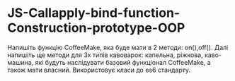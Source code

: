 # JS-Callapply-bind-function-Construction-prototype-OOP

Напишіть функцію CoffeeMake, яка буде мати в 2 методи: on(),off(). Далі напишіть ще методи для 3х типів кавоварок: капельна, ріжкова, каво-машина, які будуть наслідувати базовий функціонал CoffeeMake, а також мати власний. Використовує класи до es6 стандарту.
